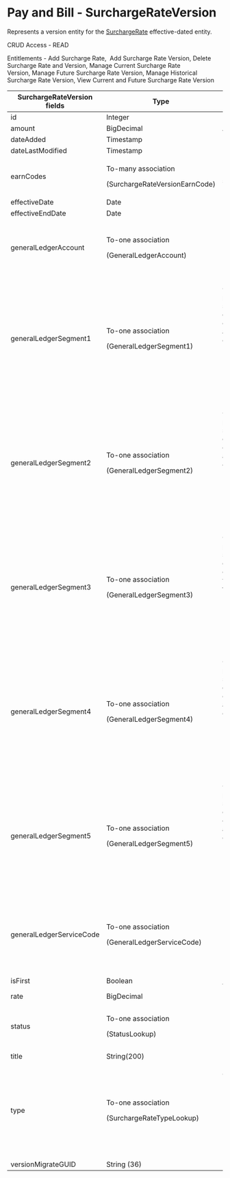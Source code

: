 # Pay and Bill - SurchargeRateVersion

Represents a version entity for the [SurchargeRate](https://bullhorn.github.io/rest-api-docs/entityref.html#pay-and-bill-surchargerate) effective-dated entity.

CRUD Access - READ

Entitlements - Add Surcharge Rate,  Add Surcharge Rate Version, Delete Surcharge Rate and Version, Manage Current Surcharge Rate Version, Manage Future Surcharge Rate Version, Manage Historical Surcharge Rate Version, View Current and Future Surcharge Rate Version

<table>
    <colgroup>
        <col width="20%"/>
        <col width="20%"/>
        <col width="20%"/>
        <col width="20%"/>
        <col width="20%"/>
    </colgroup>
    <thead>
        <tr class="header">
            <th>SurchargeRateVersion fields</th>
            <th>Type</th>
            <th>Description</th>
            <th>Not null</th>
            <th>Read-only</th>
        </tr>
    </thead>
    <tbody>
        <tr class="odd">
            <td>id</td>
            <td>Integer</td>
            <td>Unique Identifier for this entity.</td>
            <td>X</td>
            <td>X</td>
        </tr>
        <tr class="even">
            <td>amount</td>
            <td>BigDecimal</td>
            <td>Amount of discount.</td>
            <td><br/></td>
            <td><br/></td>
        </tr>
        <tr class="odd">
            <td>dateAdded</td>
            <td>Timestamp</td>
            <td>Date the entity was added.</td>
            <td>X</td>
            <td>X</td>
        </tr>
        <tr class="even">
            <td>dateLastModified</td>
            <td>Timestamp</td>
            <td>Date last modified.</td>
            <td>X</td>
            <td>X</td>
        </tr>
        <tr class="odd">
            <td>earnCodes</td>
            <td><p>To-many association</p>
                <p>(SurchargeRateVersionEarnCode)</p></td>
            <td>Earn codes tied to this surcharge rate.</td>
            <td><br/></td>
            <td><br/></td>
        </tr>
        <tr class="even">
            <td>effectiveDate</td>
            <td>Date</td>
            <td>Effective date.</td>
            <td><br/></td>
            <td>X</td>
        </tr>
        <tr class="odd">
            <td>effectiveEndDate</td>
            <td>Date</td>
            <td>Effective end date.</td>
            <td><br/></td>
            <td>X</td>
        </tr>
        <tr class="even">
            <td>generalLedgerAccount</td>
            <td><p>To-one association</p>
                <p>(GeneralLedgerAccount)</p></td>
            <td><p>Default fields:</p>
                <ul>
                    <li>id</li>
                    <li>externalAccountNumber</li>
                    <li>externalAccountName</li>
                </ul>
            </td>
            <td><br/></td>
            <td><br/></td>
        </tr>
        <tr class="odd">
            <td>generalLedgerSegment1</td>
            <td><p>To-one association</p>
                <p>(GeneralLedgerSegment1)</p></td>
            <td><p>General Ledger Segments are part of the Chart of Accounts structure. By default generalLedgerSegment1 is configured as Class, which allows users to specify the type of the ledger.</p>
                <p>Default fields:</p>
                <ul>
                    <li>id</li>
                    <li>externalSegmentNumber</li>
                    <li>externalSegmentName</li>
                </ul>
            </td>
            <td><br/></td>
            <td><br/></td>
        </tr>
        <tr class="even">
            <td>generalLedgerSegment2</td>
            <td><p>To-one association</p>
                <p>(GeneralLedgerSegment2)</p></td>
            <td><p>General Ledger Segments are part of the Chart of Accounts structure. By default generalLedgerSegment2 is configured as Division, which allows users to specify the type of the ledger.</p>
                <p>Default fields:</p>
                <ul>
                    <li>id</li>
                    <li>externalSegmentNumber</li>
                    <li>externalSegmentName</li>
                </ul>
            </td>
            <td><br/></td>
            <td><br/></td>
        </tr>
        <tr class="odd">
            <td>generalLedgerSegment3</td>
            <td><p>To-one association</p>
                <p>(GeneralLedgerSegment3)</p></td>
            <td><p>General Ledger Segments are part of the Chart of Accounts structure. By default generalLedgerSegment3 is configured as Department, which allows users to specify the type of the ledger.</p>
                <p>Default fields:</p>
                <ul>
                    <li>id</li>
                    <li>externalSegmentNumber</li>
                    <li>externalSegmentName</li>
                </ul>
            </td>
            <td><br/></td>
            <td><br/></td>
        </tr>
        <tr class="even">
            <td>generalLedgerSegment4</td>
            <td><p>To-one association</p>
                <p>(GeneralLedgerSegment4)</p></td>
            <td><p>General Ledger Segments are part of the Chart of Accounts structure. By default generalLedgerSegment4 is configured as Country, which allows users to specify the type of the ledger.</p>
                <p>Default fields:</p>
                <ul>
                    <li>id</li>
                    <li>externalSegmentNumber</li>
                    <li>externalSegmentName</li>
                </ul>
            </td>
            <td><br/></td>
            <td><br/></td>
        </tr>
        <tr class="odd">
            <td>generalLedgerSegment5</td>
            <td><p>To-one association</p>
                <p>(GeneralLedgerSegment5)</p></td>
            <td><p>General Ledger Segments are part of the Chart of Accounts structure. By default generalLedgerSegment5 is configured as Location, which allows users to specify the type of the ledger.</p>
                <p>Default fields:</p>
                <ul>
                    <li>id</li>
                    <li>externalSegmentNumber</li>
                    <li>externalSegmentName</li>
                </ul>
            </td>
            <td><br/></td>
            <td><br/></td>
        </tr>
        <tr class="even">
            <td>generalLedgerServiceCode</td>
            <td><p>To-one association</p>
                <p>(GeneralLedgerServiceCode)</p></td>
            <td><p>Product/Service Code.</p>
                <p>Default fields:</p>
                <ul>
                    <li>id</li>
                    <li>externalServiceCodeNumber</li>
                    <li>externalServiceCodeName</li>
                </ul>
            </td>
            <td><br/></td>
            <td><br/></td>
        </tr>
        <tr class="odd">
            <td>isFirst</td>
            <td>Boolean</td>
            <td>Indicates if this is the first version.</td>
            <td><br/></td>
            <td>X</td>
        </tr>
        <tr class="even">
            <td>rate</td>
            <td>BigDecimal</td>
            <td><br/></td>
            <td>X</td>
            <td><br/></td>
        </tr>
        <tr class="odd">
            <td>status</td>
            <td><p>To-one association</p>
                <p>(StatusLookup)
                </p></td>
            <td><p>Default fields:</p>
                <ul>
                    <li>id</li>
                    <li>label</li>
                </ul>
            </td>
            <td>X</td>
            <td><br/></td>
        </tr>
        <tr class="even">
            <td>title</td>
            <td>String(200)</td>
            <td><br/></td>
            <td>X</td>
            <td><br/></td>
        </tr>
        <tr class="odd">
            <td>type</td>
            <td><p>To-one association</p>
                <p>(SurchargeRateTypeLookup)</p></td>
            <td>
                <p>Options are:</p>
                <ol>
                    <li>$ / Unit of Measure</li>
                    <li>Percentage</li>
                    <li>Legacy surcharge</li>
                </ol>
                <p>Default fields:</p>
                <ul>
                    <li>id</li>
                    <li>label</li>
                </ul>
            </td>
            <td>X</td>
            <td><br/></td>
        </tr>
        <tr class="even">
            <td>versionMigrateGUID</td>
            <td>String (36)</td>
            <td></td>
            <td><br/></td>
            <td></td>
        </tr>
    </tbody>
</table>
